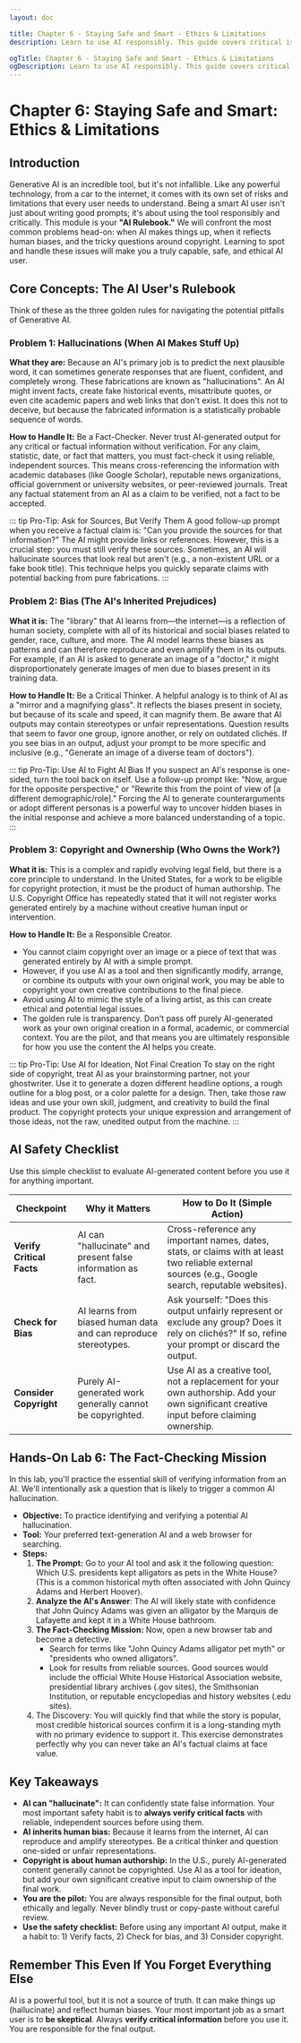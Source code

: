 ```yaml
---
layout: doc

title: Chapter 6 - Staying Safe and Smart - Ethics & Limitations
description: Learn to use AI responsibly. This guide covers critical issues like AI hallucinations, bias, and copyright, providing an essential safety checklist for smart and ethical AI use.

ogTitle: Chapter 6 - Staying Safe and Smart - Ethics & Limitations
ogDescription: Learn to use AI responsibly. This guide covers critical issues like AI hallucinations, bias, and copyright, providing an essential safety checklist for smart and ethical AI use.
---
```

# Chapter 6: Staying Safe and Smart: Ethics & Limitations

## Introduction

Generative AI is an incredible tool, but it's not infallible. Like any powerful technology, from a car to the internet, it comes with its own set of risks and limitations that every user needs to understand. Being a smart AI user isn't just about writing good prompts; it's about using the tool responsibly and critically. This module is your **"AI Rulebook."** We will confront the most common problems head-on: when AI makes things up, when it reflects human biases, and the tricky questions around copyright. Learning to spot and handle these issues will make you a truly capable, safe, and ethical AI user.

## Core Concepts: The AI User's Rulebook

Think of these as the three golden rules for navigating the potential pitfalls of Generative AI.

### Problem 1: Hallucinations (When AI Makes Stuff Up)

**What they are:** Because an AI's primary job is to predict the next plausible word, it can sometimes generate responses that are fluent, confident, and completely wrong. These fabrications are known as "hallucinations". An AI might invent facts, create fake historical events, misattribute quotes, or even cite academic papers and web links that don't exist. It does this not to deceive, but because the fabricated information is a statistically probable sequence of words.

**How to Handle It:** Be a Fact-Checker. Never trust AI-generated output for any critical or factual information without verification. For any claim, statistic, date, or fact that matters, you must fact-check it using reliable, independent sources. This means cross-referencing the information with academic databases (like Google Scholar), reputable news organizations, official government or university websites, or peer-reviewed journals. Treat any factual statement from an AI as a claim to be verified, not a fact to be accepted.

::: tip Pro-Tip: Ask for Sources, But Verify Them
A good follow-up prompt when you receive a factual claim is: "Can you provide the sources for that information?" The AI might provide links or references. However, this is a crucial step: you must still verify these sources. Sometimes, an AI will hallucinate sources that look real but aren't (e.g., a non-existent URL or a fake book title). This technique helps you quickly separate claims with potential backing from pure fabrications.
:::

### Problem 2: Bias (The AI's Inherited Prejudices)

**What it is:** The "library" that AI learns from—the internet—is a reflection of human society, complete with all of its historical and social biases related to gender, race, culture, and more. The AI model learns these biases as patterns and can therefore reproduce and even amplify them in its outputs. For example, if an AI is asked to generate an image of a "doctor," it might disproportionately generate images of men due to biases present in its training data.

**How to Handle It:** Be a Critical Thinker. A helpful analogy is to think of AI as a "mirror and a magnifying glass". It reflects the biases present in society, but because of its scale and speed, it can magnify them. Be aware that AI outputs may contain stereotypes or unfair representations. Question results that seem to favor one group, ignore another, or rely on outdated clichés. If you see bias in an output, adjust your prompt to be more specific and inclusive (e.g., "Generate an image of a diverse team of doctors").

::: tip Pro-Tip: Use AI to Fight AI Bias
If you suspect an AI's response is one-sided, turn the tool back on itself. Use a follow-up prompt like: "Now, argue for the opposite perspective," or "Rewrite this from the point of view of [a different demographic/role]." Forcing the AI to generate counterarguments or adopt different personas is a powerful way to uncover hidden biases in the initial response and achieve a more balanced understanding of a topic.
:::

### Problem 3: Copyright and Ownership (Who Owns the Work?)

**What it is:** This is a complex and rapidly evolving legal field, but there is a core principle to understand. In the United States, for a work to be eligible for copyright protection, it must be the product of human authorship. The U.S. Copyright Office has repeatedly stated that it will not register works generated entirely by a machine without creative human input or intervention.

**How to Handle It:** Be a Responsible Creator.

* You cannot claim copyright over an image or a piece of text that was generated entirely by AI with a simple prompt.
* However, if you use AI as a tool and then significantly modify, arrange, or combine its outputs with your own original work, you may be able to copyright your own creative contributions to the final piece.
* Avoid using AI to mimic the style of a living artist, as this can create ethical and potential legal issues.
* The golden rule is transparency. Don't pass off purely AI-generated work as your own original creation in a formal, academic, or commercial context. You are the pilot, and that means you are ultimately responsible for how you use the content the AI helps you create.

::: tip Pro-Tip: Use AI for Ideation, Not Final Creation
To stay on the right side of copyright, treat AI as your brainstorming partner, not your ghostwriter. Use it to generate a dozen different headline options, a rough outline for a blog post, or a color palette for a design. Then, take those raw ideas and use your own skill, judgment, and creativity to build the final product. The copyright protects your unique expression and arrangement of those ideas, not the raw, unedited output from the machine.
:::

## AI Safety Checklist

Use this simple checklist to evaluate AI-generated content before you use it for anything important.

| Checkpoint                      | Why it Matters                                                  | How to Do It (Simple Action)                                                                                                                         |
| ------------------------------- | --------------------------------------------------------------- | ---------------------------------------------------------------------------------------------------------------------------------------------------- |
| **Verify Critical Facts** | AI can "hallucinate" and present false information as fact.     | Cross-reference any important names, dates, stats, or claims with at least two reliable external sources (e.g., Google search, reputable websites).  |
| **Check for Bias**        | AI learns from biased human data and can reproduce stereotypes. | Ask yourself: "Does this output unfairly represent or exclude any group? Does it rely on clichés?" If so, refine your prompt or discard the output. |
| **Consider Copyright**    | Purely AI-generated work generally cannot be copyrighted.       | Use AI as a creative tool, not a replacement for your own authorship. Add your own significant creative input before claiming ownership.             |

## Hands-On Lab 6: The Fact-Checking Mission

In this lab, you'll practice the essential skill of verifying information from an AI. We'll intentionally ask a question that is likely to trigger a common AI hallucination.

* **Objective:** To practice identifying and verifying a potential AI hallucination.
* **Tool:** Your preferred text-generation AI and a web browser for searching.
* **Steps:**
  1. **The Prompt:** Go to your AI tool and ask it the following question: Which U.S. presidents kept alligators as pets in the White House? (This is a common historical myth often associated with John Quincy Adams and Herbert Hoover).
  2. **Analyze the AI's Answer**: The AI will likely state with confidence that John Quincy Adams was given an alligator by the Marquis de Lafayette and kept it in a White House bathroom.
  3. **The Fact-Checking Mission:** Now, open a new browser tab and become a detective.
     * Search for terms like "John Quincy Adams alligator pet myth" or "presidents who owned alligators".
     * Look for results from reliable sources. Good sources would include the official White House Historical Association website, presidential library archives (.gov sites), the Smithsonian Institution, or reputable encyclopedias and history websites (.edu sites).
  4. The Discovery: You will quickly find that while the story is popular, most credible historical sources confirm it is a long-standing myth with no primary evidence to support it. This exercise demonstrates perfectly why you can never take an AI's factual claims at face value.

## Key Takeaways

* **AI can "hallucinate":** It can confidently state false information. Your most important safety habit is to **always verify critical facts** with reliable, independent sources before using them.
* **AI inherits human bias:** Because it learns from the internet, AI can reproduce and amplify stereotypes. Be a critical thinker and question one-sided or unfair representations.
* **Copyright is about human authorship:** In the U.S., purely AI-generated content generally cannot be copyrighted. Use AI as a tool for ideation, but add your own significant creative input to claim ownership of the final work.
* **You are the pilot:** You are always responsible for the final output, both ethically and legally. Never blindly trust or copy-paste without careful review.
* **Use the safety checklist:** Before using any important AI output, make it a habit to: 1) Verify facts, 2) Check for bias, and 3) Consider copyright.

## Remember This Even If You Forget Everything Else

AI is a powerful tool, but it is not a source of truth. It can make things up (hallucinate) and reflect human biases. Your most important job as a smart user is to **be skeptical**. Always **verify critical information** before you use it. You are responsible for the final output.

